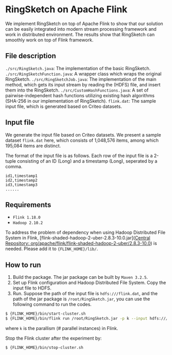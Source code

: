 # RingSketch on Apache Flink

We implement RingSketch on top of Apache Flink to show that our solution can be easily integrated into modern stream processing framework and work in distributed environment. The results show that RingSketch can smoothly work on top of Flink framework.

## File description

`./src/RingSketch.java`: The implementation of the basic RingSketch.
`./src/RingSketchFunction.java`: A wrapper class which wraps the original RingSketch.
`./src/RingSketchJob.java`: The implementation of the main method, which gets its input stream by reading the (HDFS) file, and insert them into the RingSketch.
`./src/CustomHashFunctions.java`: A set of pairwise-independent hash functions utilizing existing hash algorithms (SHA-256 in our implementation of RingSketch).
`flink.dat`: The sample input file, which is generated based on Criteo datasets.

## Input file

We generate the input file based on Criteo datasets. We present a sample dataset `flink.dat` here, which consists of 1,048,576 items, among which 195,084 items are distinct.

The format of the input file is as follows. Each row of the input file is a 2-tuple consisting of an ID (Long) and a timestamp (Long), seperated by a comma.

```
id1,timestamp1
id2,timestamp2
id3,timestamp3
......
```

## Requirements

- `Flink 1.18.0`
- `Hadoop 2.10.2`

To address the problem of dependency when using Hadoop Distributed File System in Flink, [flink-shaded-hadoop-2-uber-2.8.3-10.0.jar]([Central Repository: org/apache/flink/flink-shaded-hadoop-2-uber/2.8.3-10.0](https://repo1.maven.org/maven2/org/apache/flink/flink-shaded-hadoop-2-uber/2.8.3-10.0/)) is needed. Please add it to `{FLINK_HOME}/lib/`.

## How to run

1. Build the package. The jar package can be built by `Maven 3.2.5`.
2. Set up Flink configuration and Hadoop Distributed File System. Copy the input file to HDFS.
3. Run. Suppose the path of the input file is `hdfs:///flink.dat`, and the path of the jar package is `/root/RingSketch.jar`, you can use the following command to run the codes.

```bash
$ {FLINK_HOME}/bin/start-cluster.sh
$ {FLINK_HOME}/bin/flink run /root/RingSketch.jar -p k --input hdfs:///flink.dat
```

where `k` is the parallism (# parallel instances) in Flink.

Stop the Flink cluster after the experiment by:

```bash
$ {FLINK_HOME}/bin/stop-cluster.sh
```